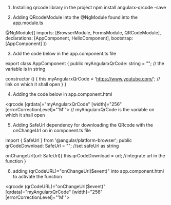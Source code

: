 1. Installing qrcode library in the project 
npm install angularx-qrcode -save  

2. Adding QRcodeModule into the @NgModule found into the app.module.ts

@NgModule({
  imports: [BrowserModule, FormsModule, QRCodeModule],
  declarations: [AppComponent, HelloComponent],
  bootstrap: [AppComponent]
})

3. Add the code below in the app.component.ts file

export class AppComponent {
  public myAngularxQrCode: string = ""; // the variable is in string

  constructor () {
    this.myAngularxQrCode = 'https://www.youtube.com/'; // link on which it shall open
  }
}

4. Adding the code below in app.component.html

<qrcode [qrdata]="myAngularxQrCode" [width]="256" [errorCorrectionLevel]="'M'"></qrcode> // myAngularxQrCode is the variable on which it shall open

5. Adding SafeUrl dependency for downloading the QRcode with the onChangeUrl on in component.ts file

import { SafeUrl } from '@angular/platform-browser'; 
public qrCodeDownload: SafeUrl = ""; //set safeUrl as string


  onChangeUrl(url: SafeUrl){
    this.qrCodeDownload = url; //integrate url in the function
  }

6. adding (qrCodeURL)="onChangeUrl($event)" into app.component.html to activate the function

<qrcode (qrCodeURL)="onChangeUrl($event)" [qrdata]="myAngularxQrCode" [width]="256" [errorCorrectionLevel]="'M'"></qrcode>
